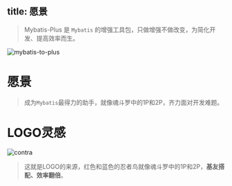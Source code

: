 title: 愿景
---
> Mybatis-Plus 是 `Mybatis` 的增强工具包，只做增强不做改变，为简化开发、提高效率而生。

![mybatis-to-plus](/images/relationship-with-mybatis.png "mybatis-to-plus")

# 愿景

> 成为`Mybatis`最得力的助手，就像魂斗罗中的1P和2P，齐力面对开发难题。

# LOGO灵感

![contra](/images/contra.jpg "contra")

> 这就是LOGO的来源，红色和蓝色的忍者鸟就像魂斗罗中的1P和2P，**基友搭配、效率翻倍**。
